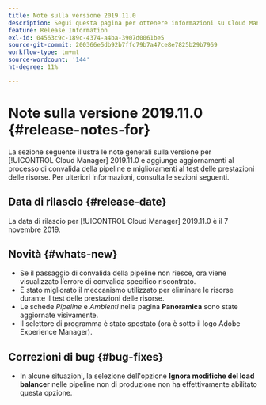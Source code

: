 ```yaml
---
title: Note sulla versione 2019.11.0
description: Segui questa pagina per ottenere informazioni su Cloud Manager 2019.11.0.
feature: Release Information
exl-id: 04563c9c-189c-4374-a4ba-3907d0061be5
source-git-commit: 200366e5db92b7ffc79b7a47ce8e7825b29b7969
workflow-type: tm+mt
source-wordcount: '144'
ht-degree: 11%

---
```


# Note sulla versione 2019.11.0 {#release-notes-for}

La sezione seguente illustra le note generali sulla versione per [!UICONTROL Cloud Manager] 2019.11.0 e aggiunge aggiornamenti al processo di convalida della pipeline e miglioramenti al test delle prestazioni delle risorse.
Per ulteriori informazioni, consulta le sezioni seguenti.

## Data di rilascio {#release-date}

La data di rilascio per [!UICONTROL Cloud Manager] 2019.11.0 è il 7 novembre 2019.

## Novità {#whats-new}

* Se il passaggio di convalida della pipeline non riesce, ora viene visualizzato l’errore di convalida specifico riscontrato.
* È stato migliorato il meccanismo utilizzato per eliminare le risorse durante il test delle prestazioni delle risorse.
* Le schede *Pipeline* e *Ambienti* nella pagina **Panoramica** sono state aggiornate visivamente.
* Il selettore di programma è stato spostato (ora è sotto il logo Adobe Experience Manager).

## Correzioni di bug {#bug-fixes}

* In alcune situazioni, la selezione dell&#39;opzione **Ignora modifiche del load balancer** nelle pipeline non di produzione non ha effettivamente abilitato questa opzione.
